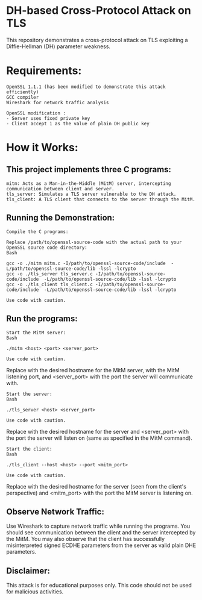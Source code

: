 # DH-based Cross-Protocol Attack on TLS

This repository demonstrates a cross-protocol attack on TLS exploiting a Diffie-Hellman (DH) parameter weakness. 

# Requirements:

    OpenSSL 1.1.1 (has been modified to demonstrate this attack efficiently)
    GCC compiler
    Wireshark for network traffic analysis

    OpenSSL modification :
    - Server uses fixed private key 
    - Client accept 1 as the value of plain DH public key 

# How it Works:

## This project implements three C programs:

    mitm: Acts as a Man-in-the-Middle (MitM) server, intercepting communication between client and server.
    tls_server: Simulates a TLS server vulnerable to the DH attack.
    tls_client: A TLS client that connects to the server through the MitM.

## Running the Demonstration:

    Compile the C programs:

    Replace /path/to/openssl-source-code with the actual path to your OpenSSL source code directory:
    Bash

    gcc -o ./mitm mitm.c -I/path/to/openssl-source-code/include  -L/path/to/openssl-source-code/lib -lssl -lcrypto
    gcc -o ./tls_server tls_server.c -I/path/to/openssl-source-code/include  -L/path/to/openssl-source-code/lib -lssl -lcrypto
    gcc -o ./tls_client tls_client.c -I/path/to/openssl-source-code/include  -L/path/to/openssl-source-code/lib -lssl -lcrypto

    Use code with caution.

## Run the programs:

    Start the MitM server:
    Bash

    ./mitm <host> <port> <server_port>

    Use code with caution.

Replace <host> with the desired hostname for the MitM server, <port> with the MitM listening port, and <server_port> with the port the server will communicate with.

```
Start the server:
Bash

./tls_server <host> <server_port>

Use code with caution.
```

Replace <host> with the desired hostname for the server and <server_port> with the port the server will listen on (same as specified in the MitM command).

```
Start the client:
Bash

./tls_client --host <host> --port <mitm_port>

Use code with caution.
```

Replace <host> with the desired hostname for the server (seen from the client's perspective) and <mitm_port> with the port the MitM server is listening on.

## Observe Network Traffic:

  Use Wireshark to capture network traffic while running the programs. You should see communication between the client and the server intercepted by the MitM. You may also observe that 
  the client has successfully misinterpreted signed ECDHE parameters from the server as valid plain DHE parameters.

## Disclaimer:

This attack is for educational purposes only. This code should not be used for malicious activities.

